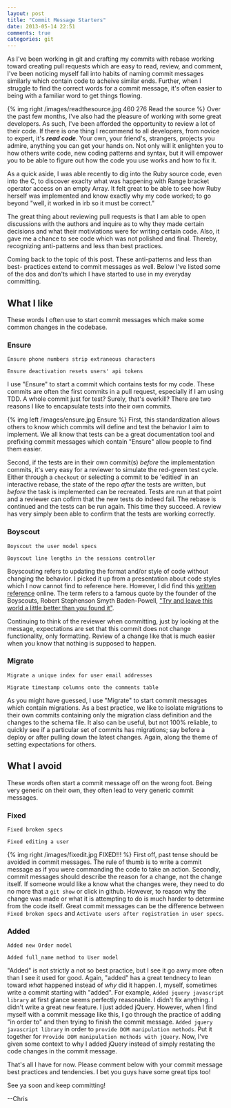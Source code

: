 ```yaml
---
layout: post
title: "Commit Message Starters"
date: 2013-05-14 22:51
comments: true
categories: git
---
```


As I've been working in git and crafting my commits with rebase
working toward creating pull requests which are easy to read,
review, and comment, I've been noticing myself fall into
habits of naming commit messages similarly which contain code to
acheive similar ends. Further, when I struggle to find the correct
words for a commit message, it's often easier to being with
a familiar word to get things flowing.

{% img right /images/readthesource.jpg 460 276 Read the source %}
Over the past few months, I've also had the pleasure of working
with some great developers. As such, I've been afforded the
opportunity to review a lot of their code. If there is one thing I recommend
to all developers, from novice to expert, it's ***read code***.
Your own, your friend's, strangers, projects you admire, anything you can get
your hands on.
Not only will it enlighten you to how others write code, new coding patterns
and syntax, but it will empower you to be able to figure out how the code you
use works and how to fix it.

As a quick aside, I was able recently to dig into the Ruby source code, even
into the C, to discover exaclty what was happening with Range bracket
operator access on an empty Array. It felt great to be able to see how Ruby
herself was implemented and know exactly why my code worked; to go beyond "well,
it worked in irb so it must be correct."

The great thing about reviewing pull requests is that I am able to open
discussions with the authors and inquire as to why they made certain decisions
and what their motiviations were for writing certain code. Also, it gave me a
chance to see code which was not polished and final. Thereby, recognizing
anti-patterns and less than best practices.

Coming back to the topic of this post. These anti-patterns and less than best-
practices extend to commit messages as well. Below I've listed some of the dos
and don'ts which I have started to use in my everyday committing.

## What I like

These words I often use to start commit messages which make some common
changes in the codebase.

### Ensure

    Ensure phone numbers strip extraneous characters

    Ensure deactivation resets users' api tokens

I use "Ensure" to start a commit which contains tests for my code. These commits
are often the first commits in a pull request, especially if I am using TDD. A
whole commit just for test? Surely, that's overkill? There are two reasons I
like to encapsulate tests into their own commits.

{% img left /images/ensure.jpg Ensure %} First, this standardization allows
others to know which commits will define
and test the behavior I aim to implement. We all know that tests can be a great
documentation tool and prefixing commit messages which contain "Ensure" allow
people to find them easier.

Second, if the tests are in their own commit(s) *before* the implementation
commits, it's very easy for a reviewer to simulate the red-green test cycle.
Either through a `checkout` or selecting a commit to be 'editied' in an
interactive rebase, the state of the repo *after* the tests are written, but
*before* the task is implemented can be recreated. Tests are run at that point
and a reviewer can cofirm that the new tests do indeed fail. The rebase is
continued and the tests can be run again. This time they succeed. A review has
very simply been able to confirm that the tests are working correctly.


### Boyscout

    Boyscout the user model specs

    Boyscout line lengths in the sessions controller

Boyscouting refers to updating the format and/or style of code without changing
the behavior. I picked it up from a presentation about code styles which I now
cannot find to reference here. However, I did find this
[written reference](http://www.cimgf.com/zds-code-style-guide/) online.
The term refers to a famous quote by the founder of the Boyscouts,
Robert Stephenson Smyth Baden-Powell,
["Try and leave this world a little better than you found
it"](http://www.scouting.org/scoutsource/CubScouts/Parents/About/history.aspx).

Continuing to think of the reviewer when committing, just by looking at the
message, expectations are set that this commit does not change functionality,
only formatting. Review of a change like that is much easier when you know that
nothing is supposed to happen.

### Migrate

    Migrate a unique index for user email addresses

    Migrate timestamp columns onto the comments table

As you might have guessed, I use "Migrate" to start commit messages which
contain migrations. As a best practice, we like to isolate migrations to their
own commits containing only the migration class definition and the changes to
the schema file. It also can be useful, but not 100% reliable, to quickly see
if a particular set of commits has migrations; say before a deploy or after
pulling down the latest changes. Again, along the theme of setting expectations
for others.


## What I avoid

These words often start a commit message off on the wrong foot. Being very
generic on their own, they often lead to very generic commit messages.

### Fixed

    Fixed broken specs

    Fixed editing a user

{% img right /images/fixedit.jpg FIXED!!! %}
First off, past tense should be avoided in commit messages. The rule of thumb
is to write a commit message as if you were commanding the code to take an
action. Secondly, commit messages should describe the reason for a change, not
the change itself. If someone would like a know what the changes were, they
need to do no more that a `git show` or click in github. However, to reason
why the change was made or what it is attempting to do is much harder to
determine from the code itself. Great commit messages can be the difference
between `Fixed broken specs` and `Activate users after registration in user
specs`.

### Added

    Added new Order model

    Added full_name method to User model

"Added" is not strictly a not so best practice, but I see it go awry more often
than I see it used for good. Again, "added" has a great tendnecy to lean toward
*what* happened instead of *why* did it happen. I, myself, sometimes write a
commit starting with "added". For example, `Added jquery javascript library`
at first glance seems perfectly reasonable. I didn't fix anything. I didn't
write a great new feature. I just added jQuery. However, when I find myself
with a commit message like this, I go through the practice of adding "in order
to" and then trying to finish the commit message. `Added jquery javascript
library` in order to `provide DOM manipulation methods`. Put it
together for `Provide DOM manipulation methods with jQuery`. Now, I've given
some context to why I added jQuery instead of simply restating the code changes
in the commit message.


That's all I have for now. Please comment below with your commit message best
practices and tendencies. I bet you guys have some great tips too!

See ya soon and keep committing!

--Chris
